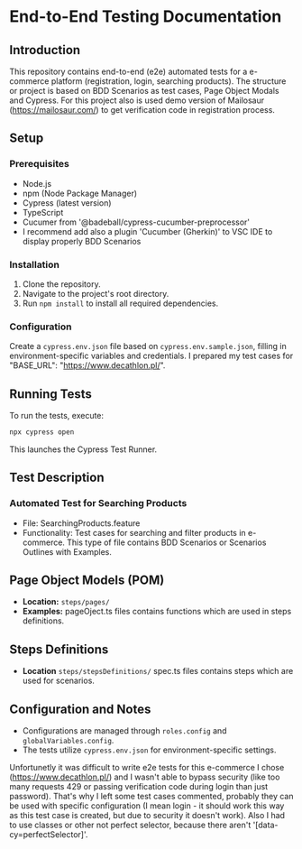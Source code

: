 # End-to-End Testing Documentation

## Introduction

This repository contains end-to-end (e2e) automated tests for a e-commerce platform (registration, login, searching products). The structure or project is based on BDD Scenarios as test cases, Page Object Modals and Cypress. For this project also is used demo version of Mailosaur (https://mailosaur.com/) to get verification code in registration process.

## Setup

### Prerequisites

- Node.js
- npm (Node Package Manager)
- Cypress (latest version)
- TypeScript
- Cucumer from '@badeball/cypress-cucumber-preprocessor'
- I recommend add also a plugin 'Cucumber (Gherkin)' to VSC IDE to display properly BDD Scenarios

### Installation

1. Clone the repository.
2. Navigate to the project's root directory.
3. Run `npm install` to install all required dependencies.

### Configuration

Create a `cypress.env.json` file based on `cypress.env.sample.json`, filling in environment-specific variables and credentials. I prepared my test cases for "BASE_URL": "https://www.decathlon.pl/".

## Running Tests

To run the tests, execute:

```Bash
npx cypress open
```

This launches the Cypress Test Runner.

## Test Description

### Automated Test for Searching Products

- File: SearchingProducts.feature
- Functionality: Test cases for searching and filter products in e-commerce.
  This type of file contains BDD Scenarios or Scenarios Outlines with Examples.

## Page Object Models (POM)

- **Location:** `steps/pages/`
- **Examples:**
  pageOject.ts files contains functions which are used in steps definitions.

## Steps Definitions

- **Location** `steps/stepsDefinitions/`
  spec.ts files contains steps which are used for scenarios.

## Configuration and Notes

- Configurations are managed through `roles.config` and `globalVariables.config`.
- The tests utilize `cypress.env.json` for environment-specific settings.

Unfortunetly it was difficult to write e2e tests for this e-commerce I chose (https://www.decathlon.pl/) and I wasn't able to bypass security (like too many requests 429 or passing verification code during login than just password). That's why I left some test cases commented, probably they can be used with specific configuration (I mean login - it should work this way as this test case is created, but due to security it doesn't work). Also I had to use classes or other not perfect selector, because there aren't '[data-cy=perfectSelector]'.
